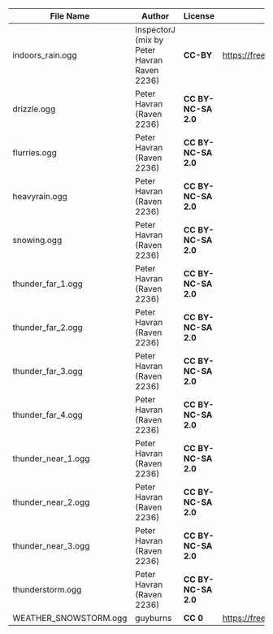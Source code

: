 | File Name        | Author   | License   | Link                            |
|------------------|----------|-----------|---------------------------------|
| indoors_rain.ogg | InspectorJ (mix by Peter Havran Raven 2236) | **CC-BY** | https://freesound.org/people/InspectorJ/sounds/346641/ |
| drizzle.ogg | Peter Havran (Raven 2236) | **CC BY-NC-SA 2.0** | |
| flurries.ogg | Peter Havran (Raven 2236) | **CC BY-NC-SA 2.0** | |
| heavyrain.ogg | Peter Havran (Raven 2236) | **CC BY-NC-SA 2.0** | |
| snowing.ogg | Peter Havran (Raven 2236) | **CC BY-NC-SA 2.0** | |
| thunder_far_1.ogg | Peter Havran (Raven 2236) | **CC BY-NC-SA 2.0** | |
| thunder_far_2.ogg | Peter Havran (Raven 2236) | **CC BY-NC-SA 2.0** | |
| thunder_far_3.ogg | Peter Havran (Raven 2236) | **CC BY-NC-SA 2.0** | |
| thunder_far_4.ogg | Peter Havran (Raven 2236) | **CC BY-NC-SA 2.0** | |
| thunder_near_1.ogg | Peter Havran (Raven 2236) | **CC BY-NC-SA 2.0** | |
| thunder_near_2.ogg | Peter Havran (Raven 2236) | **CC BY-NC-SA 2.0** | |
| thunder_near_3.ogg | Peter Havran (Raven 2236) | **CC BY-NC-SA 2.0** | |
| thunderstorm.ogg | Peter Havran (Raven 2236) | **CC BY-NC-SA 2.0** | |
| WEATHER_SNOWSTORM.ogg | guyburns | **CC 0** | https://freesound.org/people/guyburns/sounds/473815/ |
